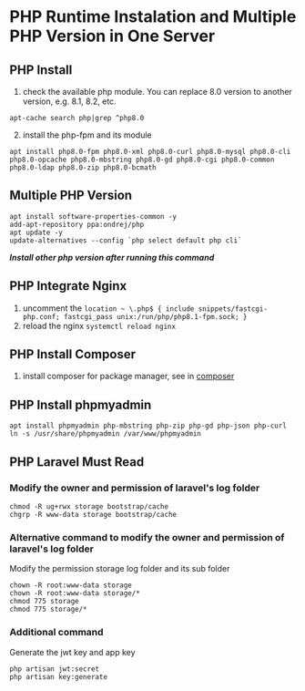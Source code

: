 # PHP Runtime Instalation and Multiple PHP Version in One Server

## PHP Install

1. check the available php module. You can replace 8.0 version to another version, e.g. 8.1, 8.2, etc.

```
apt-cache search php|grep ^php8.0
```

2. install the php-fpm and its module

```
apt install php8.0-fpm php8.0-xml php8.0-curl php8.0-mysql php8.0-cli php8.0-opcache php8.0-mbstring php8.0-gd php8.0-cgi php8.0-common php8.0-ldap php8.0-zip php8.0-bcmath
```

## Multiple PHP Version

```
apt install software-properties-common -y
add-apt-repository ppa:ondrej/php
apt update -y
update-alternatives --config `php select default php cli`
```

**_Install other php version after running this command_**

## PHP Integrate Nginx

1. uncomment the `location ~ \.php$ { include snippets/fastcgi-php.conf; fastcgi_pass unix:/run/php/php8.1-fpm.sock; }`
2. reload the nginx `systemctl reload nginx`

## PHP Install Composer

1. install composer for package manager, see in [composer](https://getcomposer.org/download/)

## PHP Install phpmyadmin

```
apt install phpmyadmin php-mbstring php-zip php-gd php-json php-curl
ln -s /usr/share/phpmyadmin /var/www/phpmyadmin
```

## PHP Laravel Must Read

### Modify the owner and permission of laravel's log folder

```
chmod -R ug+rwx storage bootstrap/cache
chgrp -R www-data storage bootstrap/cache
```

### Alternative command to modify the owner and permission of laravel's log folder

Modify the permission storage log folder and its sub folder

```
chown -R root:www-data storage
chown -R root:www-data storage/*
chmod 775 storage
chmod 775 storage/*
```

### Additional command

Generate the jwt key and app key

```
php artisan jwt:secret
php artisan key:generate
```
